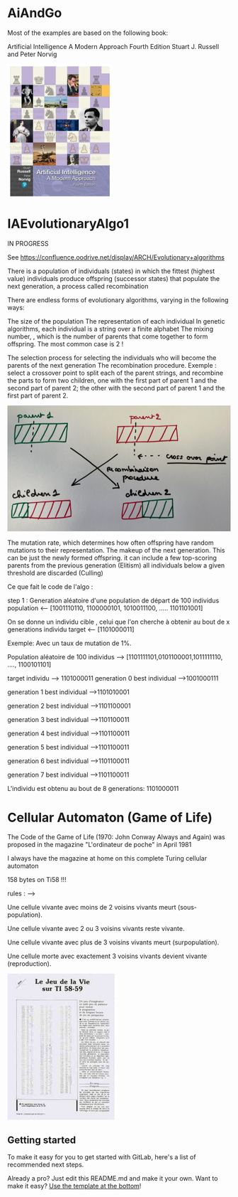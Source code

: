 # AiAndGo

Most of the examples are based on the following book:

Artificial Intelligence
A Modern Approach
Fourth Edition
Stuart J. Russell and Peter Norvig

![image info](IAbook.png)

# IAEvolutionaryAlgo1

IN PROGRESS

See https://confluence.oodrive.net/display/ARCH/Evolutionary+algorithms

There is a population of individuals (states) in which the fittest (highest value) individuals produce offspring (successor states) that populate the next generation, a process called recombination

There are endless forms of evolutionary algorithms, varying in the following ways:

The size of the population
The representation of each individual
In genetic algorithms, each individual is a string over a finite alphabet
The mixing number, , which is the number of parents that come together to form offspring. The most common case is 2 !

The selection process for selecting the individuals who will become the parents of the next generation
The recombination procedure.
Exemple :  select a crossover point to split each of the parent strings, and recombine the parts to
form two children, one with the first part of parent 1 and the second part of parent 2;
the other with the second part of parent 1 and the first part of parent 2.

![image info](./evolutionaryalgo/Evolutionnary.png)

The mutation rate, which determines how often offspring have random mutations to their representation.
The makeup of the next generation. This can be just the newly formed offspring.
it can include a few top-scoring parents from the previous generation (Elitism)
all individuals below a given threshold are discarded (Culling)

Ce que fait le code de l'algo :

step 1 : Generation aléatoire d'une population de départ de 100 individus
population <-- [1001110110, 1100000101, 1010011100, ..... 1101101001]

On se donne un individu cible , celui que l'on cherche à obtenir au bout de x generations
individu target <-- [1101000011]


Exemple: Avec un taux de  mutation de 1%.

Population aléatoire de 100 individus --> [1101111101,0101100001,1011111110, ...., 1100101101]

target individu --> 1101000011
generation 0 best individual -->1001000111

generation 1 best individual -->1101010001

generation 2 best individual -->1101100001

generation 3 best individual -->1101100011

generation 4 best individual -->1101100011

generation 5 best individual -->1101100011

generation 6 best individual -->1101100011

generation 7 best individual -->1101100011

L'individu est obtenu au bout de  8 generations: 1101000011


# Cellular Automaton (Game of Life)


The Code of the Game of Life (1970: John Conway Always and Again) was proposed in the magazine "L'ordinateur de poche" in April 1981

I always have the magazine at home on this complete Turing cellular automaton

158 bytes on Ti58 !!!

rules : --> 

Une cellule vivante avec moins de 2 voisins vivants meurt (sous-population).

Une cellule vivante avec 2 ou 3 voisins vivants reste vivante.

Une cellule vivante avec plus de 3 voisins vivants meurt (surpopulation).

Une cellule morte avec exactement 3 voisins vivants devient vivante (reproduction).

![image info](./cellularautomaton/odn1.png)

## Getting started

To make it easy for you to get started with GitLab, here's a list of recommended next steps.

Already a pro? Just edit this README.md and make it your own. Want to make it easy? [Use the template at the bottom](#editing-this-readme)!

